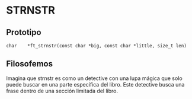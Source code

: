 # STRNSTR
## Prototipo
``` char	*ft_strnstr(const char *big, const char *little, size_t len) ```

## Filosofemos
Imagina que strnstr es como un detective con una lupa mágica que solo puede buscar en una parte específica del libro. Este detective busca una frase dentro de una sección limitada del libro.

